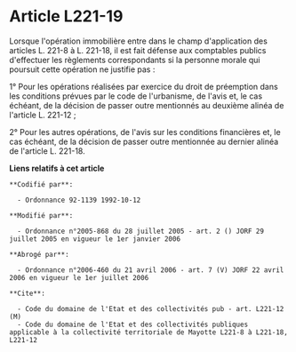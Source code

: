 # Article L221-19

Lorsque l'opération immobilière entre dans le champ d'application des articles L. 221-8 à L. 221-18, il est fait défense aux
comptables publics d'effectuer les règlements correspondants si la personne morale qui poursuit cette opération ne justifie
pas :

1° Pour les opérations réalisées par exercice du droit de préemption dans les conditions prévues par le code de l'urbanisme,
de l'avis et, le cas échéant, de la décision de passer outre mentionnés au deuxième alinéa de l'article L. 221-12 ;

2° Pour les autres opérations, de l'avis sur les conditions financières et, le cas échéant, de la décision de passer outre
mentionnée au dernier alinéa de l'article L. 221-18.

**Liens relatifs à cet article**

	**Codifié par**:

	  - Ordonnance 92-1139 1992-10-12

	**Modifié par**:

	  - Ordonnance n°2005-868 du 28 juillet 2005 - art. 2 () JORF 29 juillet 2005 en vigueur le 1er janvier 2006

	**Abrogé par**:

	  - Ordonnance n°2006-460 du 21 avril 2006 - art. 7 (V) JORF 22 avril 2006 en vigueur le 1er juillet 2006

	**Cite**:

	  - Code du domaine de l'Etat et des collectivités pub - art. L221-12 (M)
	  - Code du domaine de l'Etat et des collectivités publiques applicable à la collectivité territoriale de Mayotte L221-8 à L221-18, L221-12
